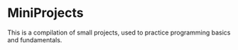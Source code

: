 # MiniProjects

This is a compilation of small projects, used to practice programming basics and fundamentals. 
